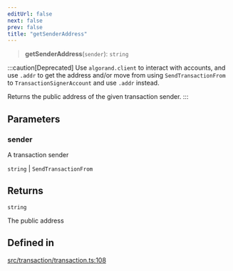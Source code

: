 ```yaml
---
editUrl: false
next: false
prev: false
title: "getSenderAddress"
---
```


> **getSenderAddress**(`sender`): `string`

:::caution[Deprecated]
Use `algorand.client` to interact with accounts, and use `.addr` to get the address
and/or move from using `SendTransactionFrom` to `TransactionSignerAccount` and use `.addr` instead.

Returns the public address of the given transaction sender.
:::

## Parameters

### sender

A transaction sender

`string` | `SendTransactionFrom`

## Returns

`string`

The public address

## Defined in

[src/transaction/transaction.ts:108](https://github.com/algorandfoundation/algokit-utils-ts/blob/87156fe9637eca52c0bc9e840c5804088cb40974/src/transaction/transaction.ts#L108)
